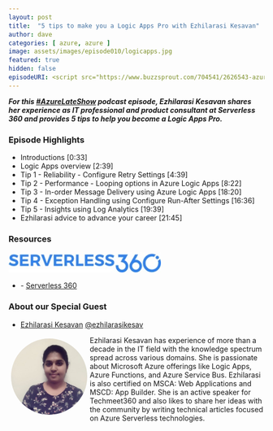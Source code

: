 ```yaml
---
layout: post
title:  "5 tips to make you a Logic Apps Pro with Ezhilarasi Kesavan"
author: dave
categories: [ azure, azure ]
image: assets/images/episode010/logicapps.jpg
featured: true
hidden: false
episodeURI: <script src="https://www.buzzsprout.com/704541/2626543-azure-late-show-episode-010-5-tips-to-make-you-a-logic-apps-pro-with-ezhilarasi-kesavan.js?container_id=buzzsprout-player-2626543&player=small" type="text/javascript" charset="utf-8"></script>
---
```


<p>
<div id="buzzsprout-player-2626543"></div>
<script src="https://www.buzzsprout.com/704541/2626543-azure-late-show-episode-010-5-tips-to-make-you-a-logic-apps-pro-with-ezhilarasi-kesavan.js?container_id=buzzsprout-player-2626543&player=small" type="text/javascript" charset="utf-8"></script>
</p>
<p style="font-style: oblique;font-weight: bolder;">
For this <a href="https://twitter.com/search?q=%23AzureLateShow&src=typeahead_click" target="_blank">#AzureLateShow</a> podcast episode, Ezhilarasi Kesavan shares her experience as IT professional and product consultant at Serverless 360 and provides 5 tips to help you become a Logic Apps Pro.  </p>

<h3>Episode Highlights</h3>

 + Introductions [0:33]
 + Logic Apps overview [2:39]
 + Tip 1 - Reliability - Configure Retry Settings [4:39]
 + Tip 2 - Performance - Looping options in Azure Logic Apps [8:22]
 + Tip 3 - In-order Message Delivery using Azure Logic Apps [18:20]
 + Tip 4 - Exception Handling using Configure Run-After Settings [16:36]
 + Tip 5 - Insights using Log Analytics [19:39]
 + Ezhilarasi advice to advance your career [21:45]
 

<h3>Resources</h3>
 
 <img src="../assets/images/episode010/serverless360.jpg" alt="Serverless360" style="width:300px;">

 + <i class="fas fa-globe"></i> - <a href=" https://www.serverless360.com/" target="_blank">Serverless 360</a>



<h3> About our Special Guest</h3>

+ <a href="https://www.linkedin.com/in/ezhilarasi-kesavan-a0902a109/" target="_blank">Ezhilarasi Kesavan</a> 
<i class="fab fa-twitter"></i><a href="https://twitter.com/ezhilarasikesav" target="_blank"> @ezhilarasikesav</a>


<img src="../assets/images/episode010/ezhilarasi.jpg" alt="Ezhilarasi" style="width:150px;border-radius: 50%;clear:both;float:left;padding: 5px;">

<p>Ezhilarasi Kesavan has experience of more than a decade in the IT field with the knowledge spectrum spread across various domains. She is passionate about Microsoft Azure offerings like Logic Apps, Azure Functions, and Azure Service Bus. Ezhilarasi is also certified on MSCA: Web Applications and MSCD: App Builder. She is an active speaker for Techmeet360 and also likes to share her ideas with the community by writing technical articles focused on Azure Serverless technologies. 
</p>
